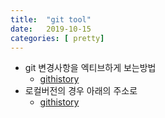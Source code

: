 ```yaml
---
title:  "git tool"
date:   2019-10-15
categories: [ pretty]
---
```


+ git 변경사항을 엑티브하게 보는방법
  + [githistory](https://github.com/pomber/git-history)
+ 로컬버전의 경우 아래의 주소로
  + [githistory](https://github.com/pomber/git-history/tree/master/cli)
